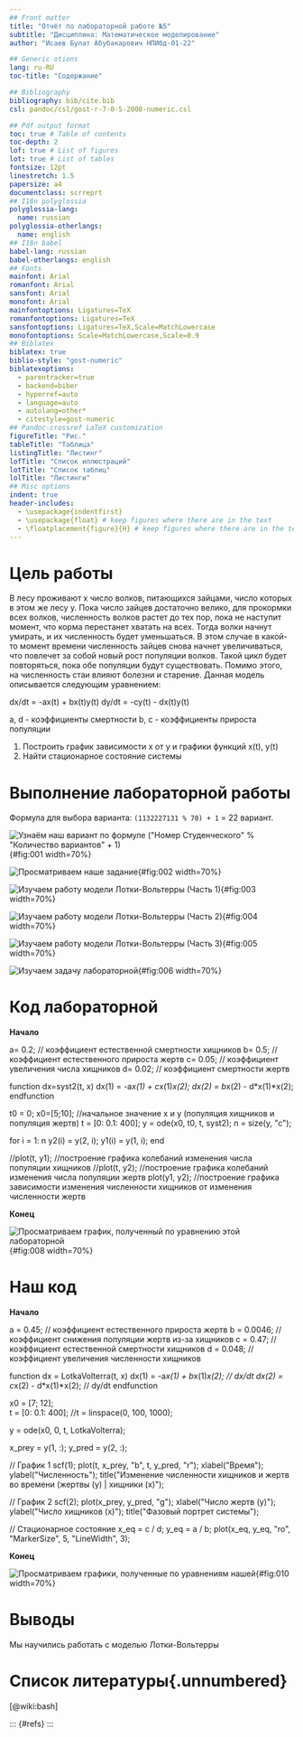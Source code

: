 ```yaml
---
## Front matter
title: "Отчёт по лабораторной работе №5"
subtitle: "Дисциплина: Математическое моделирование"
author: "Исаев Булат Абубакарович НПИбд-01-22"

## Generic otions
lang: ru-RU
toc-title: "Содержание"

## Bibliography
bibliography: bib/cite.bib
csl: pandoc/csl/gost-r-7-0-5-2008-numeric.csl

## Pdf output format
toc: true # Table of contents
toc-depth: 2
lof: true # List of figures
lot: true # List of tables
fontsize: 12pt
linestretch: 1.5
papersize: a4
documentclass: scrreprt
## I18n polyglossia
polyglossia-lang:
  name: russian
polyglossia-otherlangs:
  name: english
## I18n babel
babel-lang: russian
babel-otherlangs: english
## Fonts
mainfont: Arial
romanfont: Arial
sansfont: Arial
monofont: Arial
mainfontoptions: Ligatures=TeX
romanfontoptions: Ligatures=TeX
sansfontoptions: Ligatures=TeX,Scale=MatchLowercase
monofontoptions: Scale=MatchLowercase,Scale=0.9
## Biblatex
biblatex: true
biblio-style: "gost-numeric"
biblatexoptions:
  - parentracker=true
  - backend=biber
  - hyperref=auto
  - language=auto
  - autolang=other*
  - citestyle=gost-numeric
## Pandoc-crossref LaTeX customization
figureTitle: "Рис."
tableTitle: "Таблица"
listingTitle: "Листинг"
lofTitle: "Список иллюстраций"
lotTitle: "Список таблиц"
lolTitle: "Листинги"
## Misc options
indent: true
header-includes:
  - \usepackage{indentfirst}
  - \usepackage{float} # keep figures where there are in the text
  - \floatplacement{figure}{H} # keep figures where there are in the text
---
```



# Цель работы

В лесу проживают х число волков, питающихся зайцами, число которых в этом же лесу у. 
Пока число зайцев достаточно велико, для прокормки всех волков, численность волков растет до тех пор, пока не наступит момент, что корма перестанет хватать на всех. 
Тогда волки начнут умирать, и их численность будет уменьшаться. 
В этом случае в какой-то момент времени численность зайцев снова начнет увеличиваться, что повлечет за собой новый рост популяции волков. 
Такой цикл будет повторяться, пока обе популяции будут существовать. 
Помимо этого, на численность стаи влияют болезни и старение. 
Данная модель описывается следующим уравнением:

dx/dt = -ax(t) + bx(t)y(t)
dy/dt = -cy(t) - dx(t)y(t)

a, d - коэффициенты смертности
b, c - коэффициенты прироста популяции

1. Построить график зависимости x от y и графики функций x(t), y(t)
2. Найти стационарное состояние системы


# Выполнение лабораторной работы

Формула для выбора варианта: `(1132227131 % 70) + 1` = 22 вариант.

![Узнаём наш вариант по формуле ("Номер Студенческого" % "Количество вариантов" + 1)](image/1.png){#fig:001 width=70%}


![Просматриваем наше задание](image/2.png){#fig:002 width=70%}


![Изучаем работу модели Лотки-Вольтерры (Часть 1)](image/3.png){#fig:003 width=70%}


![Изучаем работу модели Лотки-Вольтерры (Часть 2)](image/4.png){#fig:004 width=70%}


![Изучаем работу модели Лотки-Вольтерры (Часть 3)](image/5.png){#fig:005 width=70%}


![Изучаем задачу лабораторной](image/6.png){#fig:006 width=70%}


# Код лабораторной

**Начало**

a= 0.2; // коэффициент естественной смертности хищников
b= 0.5; // коэффициент естественного прироста жертв
c= 0.05; // коэффициент увеличения числа хищников
d= 0.02; // коэффициент смертности жертв

function dx=syst2(t, x)
dx(1) = -a*x(1) + c*x(1)*x(2);
dx(2) = b*x(2) - d*x(1)*x(2);
endfunction

t0 = 0;
x0=[5;10]; //начальное значение x и у (популяция хищников и популяция жертв)
t = [0: 0.1: 400];
y = ode(x0, t0, t, syst2);
n = size(y, "c");

for i = 1: n
    y2(i) = y(2, i);
    y1(i) = y(1, i);
end

//plot(t, y1); //построение графика колебаний изменения числа популяции хищников
//plot(t, y2); //построение графика колебаний изменения числа популяции жертв
plot(y1, y2); //построение графика зависимости изменения численности хищников от изменения численности жертв

**Конец**


![Просматриваем график, полученный по уравнению этой лабораторной](image/8.png){#fig:008 width=70%}


# Наш код

**Начало**

a = 0.45;   // коэффициент естественного прироста жертв
b = 0.0046; // коэффициент снижения популяции жертв из-за хищников
c = 0.47;   // коэффициент естественной смертности хищников
d = 0.048;  // коэффициент увеличения численности хищников

function dx = LotkaVolterra(t, x)
    dx(1) = -a*x(1) + b*x(1)*x(2); // dx/dt
    dx(2) = c*x(2) - d*x(1)*x(2); // dy/dt
endfunction

x0 = [7; 12];  
t = [0: 0.1: 400];
//t = linspace(0, 100, 1000);  

y = ode(x0, 0, t, LotkaVolterra);

x_prey = y(1, :);
y_pred = y(2, :);

// График 1
scf(1);
plot(t, x_prey, "b", t, y_pred, "r");
xlabel("Время");
ylabel("Численность");
title("Изменение численности хищников и жертв во времени (жертвы (y) | хищники (x)");

// График 2
scf(2);
plot(x_prey, y_pred, "g");
xlabel("Число жертв (y)");
ylabel("Число хищников (x)");
title("Фазовый портрет системы");

// Стационарное состояние
x_eq = c / d;
y_eq = a / b;
plot(x_eq, y_eq, "ro", "MarkerSize", 5, "LineWidth", 3); 

**Конец**


![Просматриваем графики, полученные по уравнениям нашей](image/10.png){#fig:010 width=70%}


# Выводы

Мы научились работать с моделью Лотки-Вольтерры


# Список литературы{.unnumbered}
[@wiki:bash]

::: {#refs}
:::
